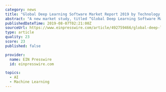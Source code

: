 ```yaml
---
category: news
title: "Global Deep Learning Software Market Report 2019 by Technology, Future Trends, Opportunities, Top Key Players and more.."
abstract: "A new market study, titled “Global Deep Learning Software Market Report 2019-Market Size,Share, Price, Trend and Forecast”, has been featured on WiseGuyReports. This report studies the global Deep Learning Software market, analyzes and researches the ..."
publishedDateTime: 2019-08-07T02:21:00Z
sourceUrl: https://www.einpresswire.com/article/492759466/global-deep-learning-software-market-report-2019-by-technology-future-trends-opportunities-top-key-players-and-more
type: article
quality: 23
score: 23
published: false

provider:
  name: EIN Presswire
  id: einpresswire.com

topics:
  - AI
  - Machine Learning
---
```

